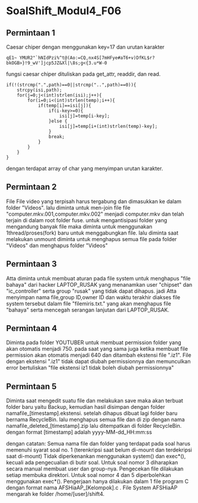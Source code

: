 # SoalShift_Modul4_F06
## Permintaan 1

Caesar chiper dengan menggunakan key=17 dan urutan karakter

```qE1~ YMUR2"`hNIdPzi%^t@(Ao:=CQ,nx4S[7mHFye#aT6+v)DfKL$r?bkOGB>}!9_wV']jcp5JZ&Xl|\8s;g<{3.u*W-0```

fungsi caesar chiper dituliskan pada get_attr, readdir, dan read.
```
if(!(strcmp(".",path)==0||strcmp("..",path)==0)){
	strcpy(isi,path);
	for(j=0;j<(int)strlen(isi);j++){
		for(i=0;i<(int)strlen(temp);i++){
			if(temp[i]==isi[j]){
				if(i-key>=0){
					isi[j]=temp[i-key];
				}else {
					isi[j]=temp[i+(int)strlen(temp)-key];
				}
				break;
			}
		}
	}
}
```
dengan terdapat array of char yang menyimpan urutan karakter.

## Permintaan 2
File File video yang terpisah harus tergabung dan dimasukkan ke dalam folder "Videos". lalu diminta untuk men-join file file "computer.mkv.001,computer.mkv.002" menjadi computer.mkv dan telah terjain di dalam root folder fuse. untuk mengantisipasi folder yang mengandung banyak file maka diminta untuk menggunakan 1thread/proses(fork) baru untuk menggabungkan file. lalu diminta saat melakukan unmount diminta untuk menghapus semua file pada folder "Videos" dan menghapus folder "Videos"

## Permintaan 3
Atta diminta untuk membuat aturan pada file system untuk menghapus "file bahaya" dari hacker LAPTOP_RUSAK yang menanamkan user "chipset" dan "ic_controller" serta group "rusak" yang tidak dapat dihapus.
jadi Atta menyimpan nama file,group ID,owner ID dan waktu terakhir diakses file system tersebut dalam file "filemiris.txt." yang akan menghapus file "bahaya" serta mencegah  serangan lanjutan dari LAPTOP_RUSAK.

## Permintaan 4
Diminta pada folder YOUTUBER untuk membuat permission folder yang akan otomatis menjadi 750. pada saat yang sama juga ketika membuat file permission akan otomatis menjadi 640 dan ditambah ekstensi file ".iz1". File dengan ekstensi ".iz1" tidak dapat diubah permissionnya dan memunculkan error bertuliskan "file ekstensi iz1 tidak boleh diubah permissionnya"

## Permintaan 5
Diminta saat mengedit suatu file dan melakukan save maka akan terbuat folder baru yaitu Backup, kemudian hasil disimpan dengan folder namafile_[timestamp].ekstensi. setelah dihapus dibuat lagi folder baru bernama RecycleBin. lalu menghapus semua file dan di zip dengan nama namafile_deleted_[timestamp].zip lalu ditempatkan di folder RecycleBin. dengan format [timestamp] adalah yyyy-MM-dd_HH:mm:ss

dengan catatan:
Semua nama file dan folder yang terdapat pada soal harus memenuhi syarat soal no. 1 (terenkripsi saat belum di-mount dan terdekripsi saat di-mount)
Tidak diperkenankan menggunakan system() dan exec*(), kecuali ada pengecualian di butir soal.
Untuk soal nomor 3 diharapkan secara manual membuat user dan group-nya. Pengecekan file dilakukan setiap membuka direktori.
Untuk soal nomor 4 dan 5 diperbolehkan menggunakan exec*().
Pengerjaan hanya dilakukan dalam 1 file program C dengan format nama AFSHiaAP_[Kelompok].c . 
File System AFSHiaAP mengarah ke folder /home/[user]/shift4.
